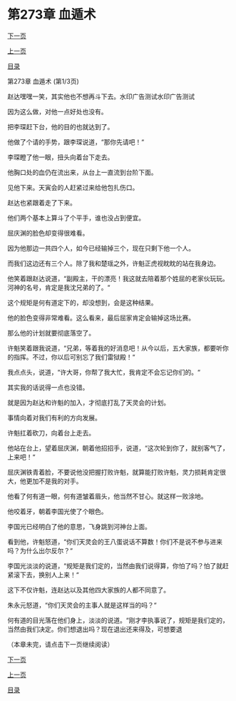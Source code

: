 <h1>第273章    血遁术</h1>
            <div><p><a href="./0817_%E7%AC%AC273%E7%AB%A0_%E8%A1%80%E9%81%81%E6%9C%AF.md">下一页</a></p><p><a href="./0815_%E7%AC%AC272%E7%AB%A0_%E8%B6%81%E4%BA%BA%E4%B9%8B%E5%8D%B1.md">上一页</a></p><p><a href="../">目录</a></p></div>
            <div><p>第273章    血遁术 (第1/3页)</p><p>赵达嘿嘿一笑，其实他也不想再斗下去。水印广告测试水印广告测试</p><p>因为这么做，对他一点好处也没有。</p><p>把李琛赶下台，他的目的也就达到了。</p><p>他做了个请的手势，跟李琛说道，“那你先请吧！“</p><p>李琛瞪了他一眼，扭头向着台下走去。</p><p>他胸口处的血仍在流出来，从台上一直流到台阶下面。</p><p>见他下来。天寅会的人赶紧过来给他包扎伤口。</p><p>赵达也紧跟着走了下来。</p><p>他们两个基本上算斗了个平手，谁也没占到便宜。</p><p>屈庆渊的脸色却变得很难看。</p><p>因为他那边一共四个人，如今已经输掉三个，现在只剩下他一个人。</p><p>而我们这边还有三个人。除了我和楚瑶之外，许魁正虎视眈眈的站在我身边。</p><p>他笑着跟赵达说道，“副殿主，干的漂亮！我这就去陪着那个姓屈的老家伙玩玩。河神的名号，肯定是我沈兄弟的了。“</p><p>这个规矩是何有道定下的，却没想到，会是这种结果。</p><p>他的脸色变得非常难看。这么看来，最后屈家肯定会输掉这场比赛。</p><p>那么他的计划就要彻底落空了。</p><p>许魁笑着跟我说道，“兄弟，等着我的好消息吧！从今以后，五大家族，都要听你的指挥。不过，你以后可别忘了我们雷狱殿！“</p><p>我点点头，说道，“许大哥，你帮了我大忙，我肯定不会忘记你们的。“</p><p>其实我的话说得一点也没错。</p><p>就是因为赵达和许魁的加入，才彻底打乱了天灵会的计划。</p><p>事情向着对我们有利的方向发展。</p><p>许魁扛着砍刀，向着台上走去。</p><p>他站在台上，望着屈庆渊，朝着他招招手，说道，“这次轮到你了，就别客气了，上来吧！“</p><p>屈庆渊铁青着脸，不要说他没把握打败许魁，就算能打败许魁，灵力损耗肯定很大，他更加不是我的对手。</p><p>他看了何有道一眼，何有道皱着眉头，他当然不甘心。就这样一败涂地。</p><p>他咬着牙，朝着李国光使了个眼色。</p><p>李国光已经明白了他的意思，飞身跳到河神台上面。</p><p>看到他，许魁怒道，“你们天灵会的王八蛋说话不算数！你们不是说不参与进来吗？为什么出尔反尔？“</p><p>李国光淡淡的说道，“规矩是我们定的，当然由我们说得算，你怕了吗？怕了就赶紧滚下去，换别人上来！“</p><p>这下不仅许魁，连赵达以及其他四大家族的人都不同意了。</p><p>朱永元怒道，“你们天灵会的主事人就是这样当的吗？“</p><p>何有道的目光落在他们身上，淡淡的说道。“刚才李执事说了，规矩是我们定的，当然由我们决定。你们想退出吗？现在退出还来得及，可想要退</p><p>（本章未完，请点击下一页继续阅读）</p></div>
            <div><p><a href="./0817_%E7%AC%AC273%E7%AB%A0_%E8%A1%80%E9%81%81%E6%9C%AF.md">下一页</a></p><p><a href="./0815_%E7%AC%AC272%E7%AB%A0_%E8%B6%81%E4%BA%BA%E4%B9%8B%E5%8D%B1.md">上一页</a></p><p><a href="../">目录</a></p></div>